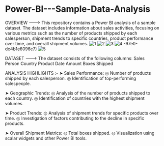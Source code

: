 # Power-BI---Sample-Data-Analysis
OVERVIEW
 --->  This repository contains a Power BI analysis of a sample dataset. The dataset includes information about sales activities, focusing on various metrics such as the number of products shipped by each salesperson, shipment trends to specific countries, product performance over time, and overall shipment volumes.
![1](https://github.com/Sarath-Kandala-04/Power-BI---Sample-Data-Analysis/assets/103217487/e921e1d9-bf2d-48e8-9bd5-a293e5944c7c)
![2](https://github.com/Sarath-Kandala-04/Power-BI---Sample-Data-Analysis/assets/103217487/1d4eb3f9-2a28-4a0b-b293-f9e9b282a800)
![3](https://github.com/Sarath-Kandala-04/Power-BI---Sample-Data-Analysis/assets/103217487/f68a334e-0a24-4794)
![4](https://github.com/Sarath-Kandala-04/Power-BI---Sample-Data-Analysis/assets/103217487/9def8b13-23af-4818-bfd4-50322bc2dccb)
-97e0-dc4b1e6096c7)
![5](https://github.com/Sarath-Kandala-04/Power-BI---Sample-Data-Analysis/assets/103217487/0fb7f2e9-360f-4163-8bd4-203ff20ea18a)




 DATASET
 --->  The dataset consists of the following columns:
        Sales Person
        Country
        Product
        Date
        Amount
        Boxes Shipped

ANALYSIS HIGHLIGHTS :-
   ➤ Sales Performance:
       ◎ Number of products shipped by each salesperson.
       ◎ Identification of top-performing salespeople.
   
   ➤ Geographic Trends:
       ◎ Analysis of the number of products shipped to each country.
       ◎ Identification of countries with the highest shipment volumes.

   ➤ Product Trends:
       ◎ Analysis of shipment trends for specific products over time.
       ◎ Investigation of factors contributing to the decline in specific products.

   ➤ Overall Shipment Metrics:
       ◎ Total boxes shipped.
       ◎ Visualization using scalar widgets and other Power BI tools.
